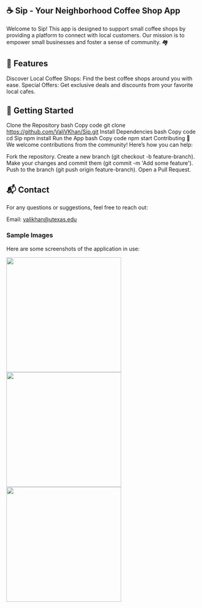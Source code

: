 ## ☕ Sip - Your Neighborhood Coffee Shop App
Welcome to Sip! This app is designed to support small coffee shops by providing a platform to connect with local customers. Our mission is to empower small businesses and foster a sense of community. 🏘️

## 🌟 Features
Discover Local Coffee Shops: Find the best coffee shops around you with ease.
Special Offers: Get exclusive deals and discounts from your favorite local cafes.

## 🚀 Getting Started 
Clone the Repository
bash
Copy code
git clone https://github.com/ValiVKhan/Sip.git
Install Dependencies
bash
Copy code
cd Sip
npm install
Run the App
bash
Copy code
npm start
Contributing 🤝
We welcome contributions from the community! Here’s how you can help:

Fork the repository.
Create a new branch (git checkout -b feature-branch).
Make your changes and commit them (git commit -m 'Add some feature').
Push to the branch (git push origin feature-branch).
Open a Pull Request.

## 📬 Contact 
For any questions or suggestions, feel free to reach out:

Email: valikhan@utexas.edu
### Sample Images

Here are some screenshots of the application in use:

<img src="https://github.com/user-attachments/assets/0262389f-e5e2-4346-b698-e65e57d14d61" width="300" height="auto">
<img src="https://github.com/user-attachments/assets/490b4f21-7172-43e0-b472-7c7a66847c2e" width="300" height="auto">
<img src="https://github.com/user-attachments/assets/845e25f5-13dd-4fb9-a052-cabf50ee396d" width="300" height="auto">
